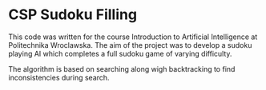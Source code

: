 # CSP Sudoku Filling

This code was written for the course Introduction to Artificial Intelligence at Politechnika Wroclawska. The aim of the project was to develop a sudoku playing AI which completes a full sudoku game of varying difficulty.

The algorithm is based on searching along wigh backtracking to find inconsistencies during search.
